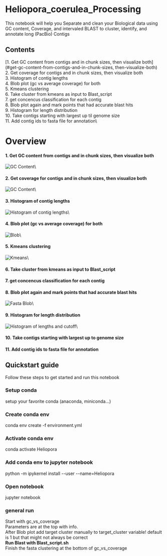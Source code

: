 # Heliopora_coerulea_Processing
This notebook will help you Separate and clean your Biological data using GC content, Coverage, and intervaled BLAST to cluster, identify, and annotate long (PacBio) Contigs


## Contents

[1. Get GC content from contigs and in chunk sizes, then visualize both](#get-gc-content-from-contigs-and-in-chunk-sizes, then-visualize-both)\
2. Get coverage for contigs and in chunk sizes, then visualize both\
3. Histogram of contig lengths\
4. Blob plot (gc vs average coverage) for both\
5. Kmeans clustering\
6. Take cluster from kmeans as input to Blast_script\
7. get concencus classification for each contig\
8. Blob plot again and mark points that had accurate blast hits\
9. Histogram for length distribution\
10. Take contigs starting with largest up til genome size\
11. Add contig ids to fasta file for annotation\

# Overview

#### 1. Get GC content from contigs and in chunk sizes, then visualize both
![GC Content](https://github.com/AlexanderFastner/Heliopora_coerulea_Processing/blob/main/images/GC_content_000032.png?raw=true)\
#### 2. Get coverage for contigs and in chunk sizes, then visualize both 
![GC Content](https://github.com/AlexanderFastner/Heliopora_coerulea_Processing/blob/main/images/Coverage_000032.png?raw=true)\
#### 3. Histogram of contig lengths
![Histogram of contig lengths](https://github.com/AlexanderFastner/Heliopora_coerulea_Processing/blob/main/images/Histogram_of_lengths.png?raw=true)\
#### 4. Blob plot (gc vs average coverage) for both
![Blob](https://github.com/AlexanderFastner/Heliopora_coerulea_Processing/blob/main/images/Blob.png?raw=true)\
#### 5. Kmeans clustering 
![Kmeans](https://github.com/AlexanderFastner/Heliopora_coerulea_Processing/blob/main/images/Kmeans_clustering.png?raw=true)\
#### 6. Take cluster from kmeans as input to Blast_script
#### 7. get concencus classification for each contig
#### 8. Blob plot again and mark points that had accurate blast hits
![Fasta Blob](https://github.com/AlexanderFastner/Heliopora_coerulea_Processing/blob/main/images/Fasta_Blob.png?raw=true)\
#### 9. Histogram for length distribution
![Histogram of lengths and cutoff](https://github.com/AlexanderFastner/Heliopora_coerulea_Processing/blob/main/images/Histogram_of_lengths_of_subset.png?raw=true)\
#### 10. Take contigs starting with largest up to genome size
#### 11. Add contig ids to fasta file for annotation


## Quickstart guide
Follow these steps to get started and run this notebook

### Setup conda
setup your favorite conda (anaconda, miniconda...)

### Create conda env
conda env create -f environment.yml

### Activate conda env
conda activate Heliopora

### Add conda env to jupyter notebook
python -m ipykernel install --user --name=Heliopora

### Open notebook
jupyter notebook

### general run
Start with gc_vs_coverage\
Parameters are at the top with info.\
After Blob plot add target cluster manually to target_cluster variable! default is 1 but that might not always be correct\
<b>Run Blast with Blast_script.sh</b>\
Finish the fasta clustering at the bottom of gc_vs_coverage

